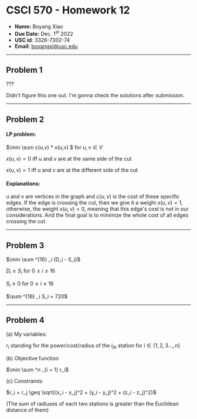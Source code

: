 # CSCI 570 - Homework 12

- **Name:** Boyang Xiao
- **Due Date:** Dec. 1<sup>st</sup> 2022
- **USC id**: 3326-7302-74
- **Email**: <a href="mailto:boyangxi@usc.edu">boyangxi@usc.edu</a>


---

## Problem 1

???

Didn't figure this one out. I'm gonna check the solutions after submission.

---

## Problem 2

#### LP problem:

$\min \sum c(u,v) * x(u,v) $ for $u, v \in V$

$x(u,v) = 0$ iff u and v are at the same side of the cut

$x(u,v) = 1$ iff u and v are at the different side of the cut

#### Explanations:

u and v are vertices in the graph and $c(u,v)$ is the cost of these specific edges. If the edge is crossing the cut, then we give it a weight $x(u,v) = 1$, otherwise, the weight $x(u,v) = 0$, meaning that this edge's cost is not in our considerations. And the final goal is to minimize the whole cost of all edges crossing the cut.

---

## Problem 3


$\min \sum ^{16} _i (D_i - S_i)$

$D_i \geq S_i$ for $0 \leq i \leq 16$

$S_i \geq 0$ for $0 \leq i \leq 16$

$\sum ^{16} _i S_i = 720$

---

## Problem 4

(a) My variables:

$r_i$ standing for the power/cost/radius of the $i_{th}$ station for $i \in \lbrace 1,2,3...,n \rbrace$

(b) Objective function

$\min \sum ^n _{i = 1} r_i$

(c) Constraints:

$r_i + r_j \geq \sqrt{(x_i - x_j)^2 + (y_i - y_j)^2 + (z_i - z_j)^2}$ 

(The sum of radiuses of each two stations is greater than the Euclidean distance of them)

